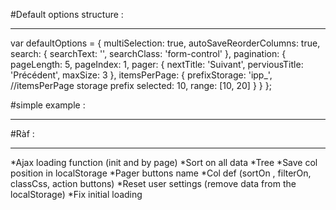 #Default options structure : 
___________________________
var defaultOptions = {
    multiSelection: true,
    autoSaveReorderColumns: true,
    search: {
        searchText: '',
        searchClass: 'form-control'
    },
    pagination: {
        pageLength: 5,
        pageIndex: 1,
        pager: {
            nextTitle: 'Suivant',
            perviousTitle: 'Précédent',
            maxSize: 3
        },
        itemsPerPage: {
            prefixStorage: 'ipp_', //itemsPerPage storage prefix 
            selected: 10,
            range: [10, 20]
        }
    }
};

#simple example :
_________________

<bls-grid id="ngGrid1" 
		ng-model="fakeData" 
		options="options"  
		grid-class="table table-hover table-striped table-bordered" 
		>
</bls-grid>

#Ràf :
______
*Ajax loading function (init and by page)
*Sort on all data
*Tree
*Save col position in localStorage
*Pager buttons name
*Col def (sortOn , filterOn, classCss, action buttons)
*Reset user settings (remove data from the localStorage)
*Fix initial loading


